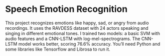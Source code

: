# Speech Emotion Recognition
This project recognizes emotions like happy, sad, or angry from audio recordings. It uses the RAVDESS dataset with 24 actors speaking and singing in different emotional tones. I trained two models: a basic SVM with audio features and a CNN-LSTM with log-mel-spectrograms. The CNN-LSTM model works better, scoring 76.6% accuracy. You’ll need Python and some libraries like Tensorflow and Librosa to run it.
